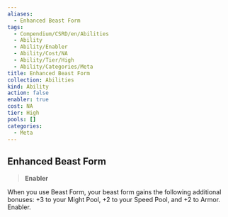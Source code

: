 ```yaml
---
aliases:
  - Enhanced Beast Form
tags:
  - Compendium/CSRD/en/Abilities
  - Ability
  - Ability/Enabler
  - Ability/Cost/NA
  - Ability/Tier/High
  - Ability/Categories/Meta
title: Enhanced Beast Form
collection: Abilities
kind: Ability
action: false
enabler: true
cost: NA
tier: High
pools: []
categories:
  - Meta
---
```

## Enhanced Beast Form  
>**Enabler**
  
When you use Beast Form, your beast form gains the following additional bonuses: +3 to your Might Pool, +2 to your Speed Pool, and +2 to Armor. Enabler.